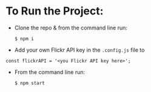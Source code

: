 # To Run the Project:

* Clone the repo & from the command line run:

  `$ npm i`

* Add your own Flickr API key in the `.config.js` file to 

`const flickrAPI = '<you Flickr API key here>';`

* From the command line run:

  `$ npm start`
